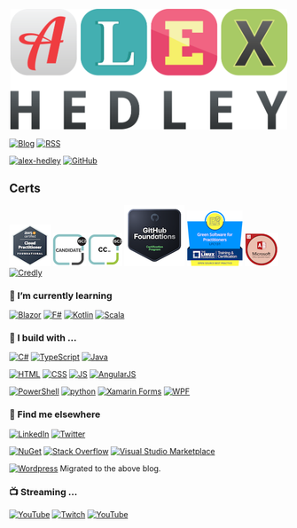 <p align="center">
  <a href="https://alexhedley.github.io/" target="_blank">
    <img src="https://raw.githubusercontent.com/AlexHedley/AlexHedley/main/images/logo.png" 
        alt="AlexHedley Logo" 
        width="500px" />
  </a>
</p>

[![Blog](https://img.shields.io/badge/Blog-FFA500?style=for-the-badge)](https://alexhedley.github.io/blog/) [![RSS](https://img.shields.io/badge/RSS-FFA500?style=for-the-badge&logo=rss&logoColor=white)](https://alexhedley.github.io/blog/feed)

[![alex-hedley](https://avatars3.githubusercontent.com/u/79629950?s=50&v=4)](https://github.com/alex-hedley/) [![GitHub](https://img.shields.io/badge/GitHub-Alex%E2%80%93Hedley-100000?style=for-the-badge&logo=github&logoColor=white)](https://github.com/alex-hedley/)

## Certs

[![AWS Certified Cloud Practitioner](https://raw.githubusercontent.com/alex-hedley/alex-hedley/main/images/badges/aws/AWS-Certified-Cloud-Practitioner_badge.png "AWS Certified Cloud Practitioner")](https://aws.amazon.com/certification/certified-cloud-practitioner/) [![ISC2 Candidate](https://raw.githubusercontent.com/alex-hedley/alex-hedley/main/images/badges/isc2/isc-candidate.png "ISC2 Candidate")](https://www.isc2.org/Membership) [![ISC2 CC](https://raw.githubusercontent.com/alex-hedley/alex-hedley/main/images/badges/isc2/isc2-certified-in-cybersecurity-cc.png "ISC2 CC")](https://www.isc2.org/Certifications/CC) [![GitHub Foundations](https://raw.githubusercontent.com/alex-hedley/alex-hedley/main/images/badges/github/gh-foundations.png "GitHub Foundations")](https://resources.github.com/learn/certifications/) [![LFC131: Green Software for Practitioners](https://raw.githubusercontent.com/AlexHedley/AlexHedley/main/images/lfc131.png "LFC131: Green Software for Practitioners")](https://trainingportal.linuxfoundation.org/courses/green-software-for-practitioners-lfc131) [![Access Expert 2019](https://raw.githubusercontent.com/AlexHedley/AlexHedley/main/images/AccessExpert2019.png "Access Expert 2019")](https://learn.microsoft.com/en-gb/credentials/certifications/mos-access-expert-2019/) [![Credly](https://img.shields.io/badge/Credly-FF6B00.svg?style=for-the-badge&logo=credly&logoColor=white)](https://www.credly.com/users/alexhedley/badges)

### 🌱 I’m currently learning

[![Blazor](https://img.shields.io/badge/blazor-%235C2D91.svg?style=for-the-badge&logo=blazor&logoColor=white)](https://dotnet.microsoft.com/en-us/apps/aspnet/web-apps/blazor) [![F#](https://img.shields.io/badge/F%23-3498DB?style=for-the-badge&logo=fsharp&logoColor=white)](https://fsharp.org) [![Kotlin](https://img.shields.io/badge/Kotlin-7F52FF?style=for-the-badge&logo=kotlin&logoColor=white)](https://kotlinlang.org/) [![Scala](https://img.shields.io/badge/Scala-DC322F?style=for-the-badge&logo=scala&logoColor=white)](https://www.scala-lang.org/)

### 🚧 I build with ...

[![C#](https://img.shields.io/badge/c%23-%23239120.svg?style=for-the-badge&logo=c-sharp&logoColor=white)](https://docs.microsoft.com/dotnet/csharp/) [![TypeScript](https://img.shields.io/badge/TypeScript-007ACC?style=for-the-badge&logo=typescript&logoColor=white)](https://www.typescriptlang.org/) [![Java](https://img.shields.io/badge/java-%23ED8B00.svg?style=for-the-badge&logo=OpenJDK&logoColor=white)](https://www.java.com/en/)

[![HTML](https://img.shields.io/badge/HTML-E34F26?style=for-the-badge&logo=html5&logoColor=white)](https://developer.mozilla.org/en-US/docs/Learn/Getting_started_with_the_web/HTML_basics) [![CSS](https://img.shields.io/badge/CSS-1572B6?style=for-the-badge&logo=css3&logoColor=white)](https://developer.mozilla.org/en-US/docs/Web/CSS) [![JS](https://img.shields.io/badge/JavaScript-323330?style=for-the-badge&logo=javascript&logoColor=F7DF1E)](https://developer.mozilla.org/en-US/docs/Web/JavaScript) [![AngularJS](https://img.shields.io/badge/AngularJS-E23237.svg?style=for-the-badge&logo=angularjs&logoColor=white)](https://github.com/angular/angular.js)

 [![PowerShell](https://img.shields.io/badge/PowerShell-5391FE.svg?style=for-the-badge&logo=powershell&logoColor=white)](https://docs.microsoft.com/powershell/) [![python](https://img.shields.io/badge/python-3776AB.svg?style=for-the-badge&logo=python&logoColor=white)](https://github.com/python) [![Xamarin Forms](https://img.shields.io/badge/Xamarin_Forms-3498DB.svg?style=for-the-badge&logo=xamarin&logoColor=white)](https://github.com/xamarin/Xamarin.Forms) [![WPF](https://img.shields.io/badge/WPF-0078D6.svg?style=for-the-badge&logo=windows&logoColor=white)](https://github.com/dotnet/wpf)

### 📢 Find me elsewhere

[![LinkedIn](https://img.shields.io/badge/LinkedIn-0077B5?style=for-the-badge&logo=linkedin&logoColor=white)](https://www.linkedin.com/in/alexhedley/) [![Twitter](https://img.shields.io/badge/Twitter-1DA1F2?style=for-the-badge&logo=twitter&logoColor=white)](https://twitter.com/alexhedley)

[![NuGet](https://img.shields.io/badge/NuGet-004880?style=for-the-badge&logo=nuget&logoColor=white)](https://www.nuget.org/profiles/AlexHedley) [![Stack Overflow](https://img.shields.io/badge/Stack_Overflow-F58025?style=for-the-badge&logo=stackoverflow&logoColor=white)](https://stackoverflow.com/users/2895831/alex-hedley/) [![Visual Studio Marketplace](https://img.shields.io/badge/Visual_Studio_Marketplace-5C2D91?style=for-the-badge&logo=visualstudio&logoColor=white)](https://marketplace.visualstudio.com/publishers/AlexHedley)

[![Wordpress](https://img.shields.io/badge/Wordpress-21759B?style=for-the-badge&logo=wordpress&logoColor=white)](https://alexhedley.wordpress.com/) Migrated to the above blog.

### 📺 Streaming ...

[![YouTube](https://img.shields.io/badge/YouTube-AlexHedley8-black?style=for-the-badge&logo=youtube&logoColor=white&labelColor=FF0000)](https://www.youtube.com/AlexHedley8/) [![Twitch](https://img.shields.io/badge/Twitch-9146FF?style=for-the-badge&logo=twitch&logoColor=white)](https://www.twitch.tv/alexhedley8) [![YouTube](https://img.shields.io/badge/YouTube-599CDTechHelp-black?style=for-the-badge&logo=youtube&logoColor=white&labelColor=FF0000)](https://www.youtube.com/599CDTechHelp/)
